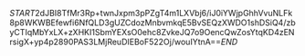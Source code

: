 $START$2dJBI8TfMr3Rp+twnJxpm3pPZgT4m1LXVbj6/iJ0iYWjpGhhVvuNLFk8p8WKWBEfewfi6NfQLD3gUZCdozMnbvmkqE5BvSEQzXWDO1shDSiQ4/zbyCTIqMbYxLX+zXHKI1SbmYEXsO0ehc8ZvkeJQ7o9OencQwZosYtqKD4zENrsigX+yp4p2890PAS3LMjReuDIEBoF522Oj/wouIYtnA==$END$